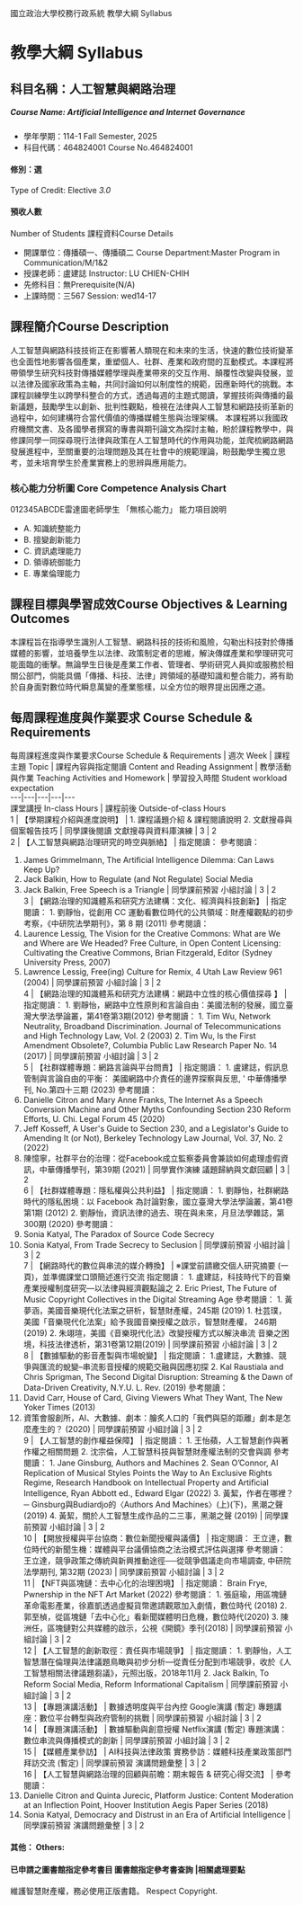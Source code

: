 國立政治大學校務行政系統 教學大綱 Syllabus
# 教學大綱 Syllabus
##  科目名稱：人工智慧與網路治理
#####  Course Name: Artificial Intelligence and Internet Governance
  * 學年學期：114-1 Fall Semester, 2025 
  * 科目代碼：464824001 Course No.464824001
#### 修別：選
Type of Credit: Elective 
_3.0_
#### 預收人數
Number of Students
課程資料Course Details
  * 開課單位：傳播碩一、傳播碩二 Course Department:Master Program in Communication/M/1&2 
  * 授課老師：盧建誌 Instructor: LU CHIEN-CHIH 
  * 先修科目：無Prerequisite(N/A)
  * 上課時間：三567 Session: wed14-17
##  課程簡介Course Description
人工智慧與網路科技技術正在影響著人類現在和未來的生活，快速的數位技術變革也全面性地影響各個產業，重塑個人、社群、產業和政府間的互動模式。本課程將帶領學生研究科技對傳播媒體學理與產業帶來的交互作用、顛覆性改變與發展，並以法律及國家政策為主軸，共同討論如何以制度性的規範，因應新時代的挑戰。本課程訓練學生以跨學科整合的方式，透過每週的主題式閱讀，掌握技術與傳播的最新議題，鼓勵學生以創新、批判性觀點，檢視在法律與人工智慧和網路技術革新的過程中，如何建構符合當代價值的傳播媒體生態與治理架構。
本課程將以我國政府機關文書、及各國學者撰寫的專書與期刊論文為探討主軸，盼於課程教學中，與修課同學一同探尋現行法律與政策在人工智慧時代的作用與功能，並爬梳網路網路發展進程中，至關重要的治理問題及其在社會中的規範理論，盼鼓勵學生獨立思考，並未培育學生於產業實務上的思辨與應用能力。 
###  核心能力分析圖 Core Competence Analysis Chart
012345ABCDE雷達圖老師學生
「無核心能力」 
能力項目說明
  * A. 知識統整能力
  * B. 擅變創新能力
  * C. 資訊處理能力
  * D. 領導統御能力
  * E. 專業倫理能力
##  課程目標與學習成效Course Objectives & Learning Outcomes 
本課程旨在指導學生識別人工智慧、網路科技的技術和風險，勾勒出科技對於傳播媒體的影響，並培養學生以法律、政策制定者的思維，解決傳媒產業和學理研究可能面臨的衝擊。無論學生日後是產業工作者、管理者、學術研究人員抑或服務於相關公部門，倘能具備「傳播、科技、法律」跨領域的基礎知識和整合能力，將有助於自身面對數位時代瞬息萬變的產業態樣，以全方位的眼界提出因應之道。
##  每周課程進度與作業要求 Course Schedule & Requirements
每周課程進度與作業要求Course Schedule & Requirements
|  週次 Week |  課程主題 Topic |  課程內容與指定閱讀 Content and Reading Assignment |  教學活動與作業 Teaching Activities and Homework |  學習投入時間 Student workload expectation  
---|---|---|---|---  
課堂講授 In-class Hours |  課程前後 Outside-of-class Hours  
1 |  【學期課程介紹與進度說明】 |  1. 課程議題介紹 & 課程閱讀說明 2. 文獻搜尋與個案報告技巧 |  同學課後閱讀 文獻搜尋與資料庫演練 |  3 |  2  
2 |  【人工智慧與網路治理研究的時空與脈絡】 |  指定閱讀： 參考閱讀：
  1. James Grimmelmann, The Artificial Intelligence Dilemma: Can Laws Keep Up? 
  2. Jack Balkin, How to Regulate (and Not Regulate) Social Media
  3. Jack Balkin, Free Speech is a Triangle
|  同學課前預習 小組討論 |  3 |  2  
3 |  【網路治理的知識體系和研究方法建構：文化、經濟與科技創新】 |  指定閱讀： 1. 劉靜怡，從創用 CC 運動看數位時代的公共領域：財產權觀點的初步考察，《中研院法學期刊》，第 8 期 (2011) 參考閱讀：
  1. Laurence Lessig, The Vision for the Creative Commons: What are We and Where are We Headed? Free Culture, in Open Content Licensing: Cultivating the Creative Commons, Brian Fitzgerald, Editor (Sydney University Press, 2007)
  2. Lawrence Lessig, Free(ing) Culture for Remix, 4 Utah Law Review 961 (2004)
|  同學課前預習 小組討論 |  3 |  2  
4 |  【網路治理的知識體系和研究方法建構：網路中立性的核心價值探尋 】 |  指定閱讀： 1. 劉靜怡，網路中立性原則和言論自由：美國法制的發展，國立臺灣大學法學論叢，第41卷第3期(2012) 參考閱讀： 1. Tim Wu, Network Neutrality, Broadband Discrimination. Journal of Telecommunications and High Technology Law, Vol. 2 (2003) 2. Tim Wu, Is the First Amendment Obsolete?, Columbia Public Law Research Paper No. 14 (2017) |  同學課前預習 小組討論 |  3 |  2  
5 |  【社群媒體專題：網路言論與平台問責】 |  指定閱讀： 1. 盧建誌，假訊息管制與言論自由的平衡： 美國網路中介責任的邊界探察與反思, ' 中華傳播學刊, No.第四十三期 (2023) 參考閱讀：
  1. Danielle Citron and Mary Anne Franks, The Internet As a Speech Conversion Machine and Other Myths Confounding Section 230 Reform Efforts, U. Chi. Legal Forum 45 (2020)
  2. Jeff Kosseff, A User's Guide to Section 230, and a Legislator's Guide to Amending It (or Not), Berkeley Technology Law Journal, Vol. 37, No. 2 (2022)
  3. 陳憶寧，社群平台的治理：從Facebook成立監察委員會兼談如何處理虛假資訊，中華傳播學刊，第39期 (2021)
|  同學實作演練 議題歸納與文獻回顧 |  3 |  2  
6 |  【社群媒體專題：隱私權與公共利益】 |  指定閱讀： 1. 劉靜怡，社群網路時代的隱私困境：以 Facebook 為討論對象，國立臺灣大學法學論叢，第41卷第1期 (2012) 2. 劉靜怡，資訊法律的過去、現在與未來，月旦法學雜誌，第300期 (2020) 參考閱讀：
  1. Sonia Katyal, The Paradox of Source Code Secrecy
  2. Sonia Katyal, From Trade Secrecy to Seclusion
|  同學課前預習 小組討論 |  3 |  2  
7 |  【網路時代的數位與串流的媒介轉換】 |  ※課堂前請繳交個人研究摘要 (一頁)，並準備課堂口頭簡述進行交流 指定閱讀： 1. 盧建誌，科技時代下的音樂產業授權制度研究—以法律與經濟觀點論之 2. Eric Priest, The Future of Music Copyright Collectives in the Digital Streaming Age 參考閱讀： 1. 黃夢涵，美國音樂現代化法案之研析，智慧財產權，245期 (2019) 1. 杜芸璞，美國「音樂現代化法案」給予我國音樂授權之啟示，智慧財產權， 246期 (2019) 2. 朱翊瑄，美國《音樂現代化法》改變授權方式以解決串流 音樂之困境，科技法律透析，第31卷第12期(2019) |  同學課前預習 小組討論 |  3 |  2  
8 |  【數據驅動的影音產製與市場蛻變】 |  指定閱讀： 1.盧建誌，大數據、競爭與匯流的蛻變–串流影音授權的規範交融與因應初探 2. Kal Raustiala and Chris Sprigman, The Second Digital Disruption: Streaming & the Dawn of Data-Driven Creativity, N.Y.U. L. Rev. (2019) 參考閱讀：
  1. David Carr, House of Card, Giving Viewers What They Want, The New Yoker Times (2013)
  2. 資策會服創所，AI、大數據、劇本：膾炙人口的「我們與惡的距離」劇本是怎麼產生的？ (2020)
|  同學課前預習 小組討論 |  3 |  2  
9 |  【人工智慧的創作權益保障】 |  指定閱讀： 1. 王怡蘋，人工智慧創作與著作權之相關問題 2. 沈宗倫，人工智慧科技與智慧財產權法制的交會與調 參考閱讀： 1. Jane Ginsburg, Authors and Machines 2. Sean O’Connor, AI Replication of Musical Styles Points the Way to An Exclusive Rights Regime, Research Handbook on Intellectual Property and Artificial Intelligence, Ryan Abbott ed., Edward Elgar (2022) 3. 黃絜，作者在哪裡？─ Ginsburg與Budiardjo的〈Authors And Machines〉(上)(下)，黑潮之聲(2019) 4. 黃絜，關於人工智慧生成作品的二三事，黑潮之聲 (2019) |  同學課前預習 小組討論 |  3 |  2  
10 |  【開放授權與平台協商：數位新聞授權與議價】 |  指定閱讀： 王立達，數位時代的新聞生機：媒體與平台議價協商之法治模式評估與選擇 參考閱讀： 王立達，競爭政策之傳統與新興推動途徑──從競爭倡議走向市場調查, 中研院法學期刊, 第32期 (2023) |  同學課前預習 小組討論 |  3 |  2  
11 |  【NFT與區塊鏈：去中心化的治理困境】 |  指定閱讀： Brain Frye, Pwnership in the NFT Art Market (2022) 參考閱讀： 1. 張庭瑜，用區塊鏈革命電影產業，徐嘉凱透過虛擬貨幣邀請觀眾加入劇情，數位時代 (2018) 2. 郭至楨，從區塊鏈「去中心化」看新聞媒體明日危機，數位時代(2020) 3. 陳洲任，區塊鏈對公共媒體的啟示，公視《開鏡》季刊(2018) |  同學課前預習 小組討論 |  3 |  2  
12 |  【人工智慧的創新取徑：責任與市場競爭】 |  指定閱讀： 1. 劉靜怡，人工智慧潛在倫理與法律議題鳥瞰與初步分析—從責任分配到市場競爭，收於《人工智慧相關法律議題芻議》，元照出版，2018年11月 2. Jack Balkin, To Reform Social Media, Reform Informational Capitalism |  同學課前預習 小組討論 |  3 |  2  
13 |  【專題演講活動】 |  數據透明度與平台內控 Google演講 (暫定) 專題講座：數位平台轉型與政府管制的挑戰 |  同學課前預習 小組討論 |  3 |  2  
14 |  【專題演講活動】 |  數據驅動與創意授權 Netflix演講 (暫定) 專題演講：數位串流與傳播模式的創新 |  同學課前預習 小組討論 |  3 |  2  
15 |  【媒體產業參訪】 |  AI科技與法律政策 實務參訪：媒體科技產業政策部門拜訪交流 (暫定) |  同學課前預習 演講問題彙整 |  3 |  2  
16 |  【人工智慧與網路治理的回顧與前瞻：期末報告 & 研究心得交流】 |  參考閱讀：
  1. Danielle Citron and Quinta Jurecic, Platform Justice: Content Moderation at an Inflection Point, Hoover Institution Aegis Paper Series (2018)
  2. Sonia Katyal, Democracy and Distrust in an Era of Artificial Intelligence
|  同學課前預習 演講問題彙整 |  3 |  2  
####  其他： Others:
####  已申請之圖書館指定參考書目  圖書館指定參考書查詢 |相關處理要點
維護智慧財產權，務必使用正版書籍。 Respect Copyright.